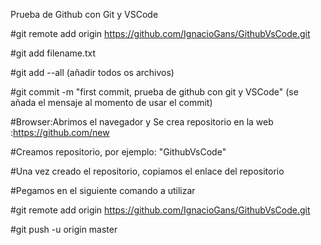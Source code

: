 Prueba de Github con Git y VSCode

#git remote add origin https://github.com/IgnacioGans/GithubVsCode.git

#git add filename.txt

#git add --all (añadir todos os archivos)

#git commit -m "first commit, prueba de github con git y VSCode" (se añada el mensaje al momento de usar el commit)

#Browser:Abrimos el navegador y Se crea repositorio en la web :https://github.com/new

#Creamos repositorio, por ejemplo: "GithubVsCode"

#Una vez creado el repositorio, copiamos el enlace del repositorio

#Pegamos en el siguiente comando a utilizar

#git remote add origin https://github.com/IgnacioGans/GithubVsCode.git

#git push -u origin master
